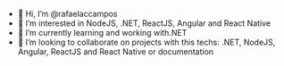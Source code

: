 - 👋 Hi, I’m @rafaelaccampos
- 👀 I’m interested in NodeJS, .NET, ReactJS, Angular and React Native
- 🌱 I’m currently learning and working with.NET 
- 💞️ I’m looking to collaborate on projects with this techs: .NET, NodeJS, Angular, ReactJS and React Native or documentation
